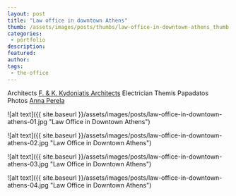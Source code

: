 ```yaml
---
layout: post
title: "Law office in downtown Athens"
thumb: /assets/images/posts/thumbs/law-office-in-downtown-athens_thumb.jpg
categories:
 - portfolio
description:
featured:
author: 
tags:
 - the-office
---
```


<p class="credits">
    <span class="title">Architects</span>
        <span class="contributor"><a href="https://www.facebook.com/F-K-Kydoniatis-Architects-Partners-157655357609738/">F. &amp; K. Kydoniatis Architects</a></span>
    <span class="title">Electrician</span>
        <span class="contributor">Themis Papadatos</span>
    <span class="title">Photos</span>
        <span class="contributor"><a href="https://www.facebook.com/esceden">Anna Perela</a></span>
</p>

![alt text]({{ site.baseurl }}/assets/images/posts/law-office-in-downtown-athens-01.jpg "Law Office in Downtown Athens")

![alt text]({{ site.baseurl }}/assets/images/posts/law-office-in-downtown-athens-02.jpg "Law Office in Downtown Athens")

![alt text]({{ site.baseurl }}/assets/images/posts/law-office-in-downtown-athens-03.jpg "Law Office in Downtown Athens")

![alt text]({{ site.baseurl }}/assets/images/posts/law-office-in-downtown-athens-04.jpg "Law Office in Downtown Athens")